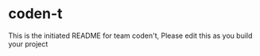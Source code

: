 # coden-t
This is the initiated README for team coden't, Please edit this as you build your project

